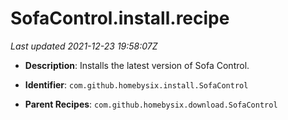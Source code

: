 # SofaControl.install.recipe

_Last updated 2021-12-23 19:58:07Z_

- **Description**: Installs the latest version of Sofa Control.

- **Identifier**: `com.github.homebysix.install.SofaControl`

- **Parent Recipes**: `com.github.homebysix.download.SofaControl`